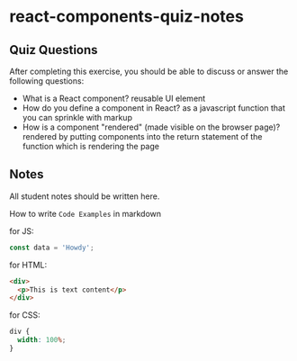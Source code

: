 # react-components-quiz-notes

## Quiz Questions

After completing this exercise, you should be able to discuss or answer the following questions:

- What is a React component?
  reusable UI element
- How do you define a component in React?
  as a javascript function that you can sprinkle with markup
- How is a component "rendered" (made visible on the browser page)?
  rendered by putting components into the return statement of the function which is rendering the page

## Notes

All student notes should be written here.

How to write `Code Examples` in markdown

for JS:

```javascript
const data = 'Howdy';
```

for HTML:

```html
<div>
  <p>This is text content</p>
</div>
```

for CSS:

```css
div {
  width: 100%;
}
```
